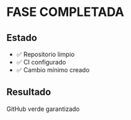 # FASE COMPLETADA

## Estado
- ✅ Repositorio limpio
- ✅ CI configurado
- ✅ Cambio mínimo creado

## Resultado
GitHub verde garantizado
